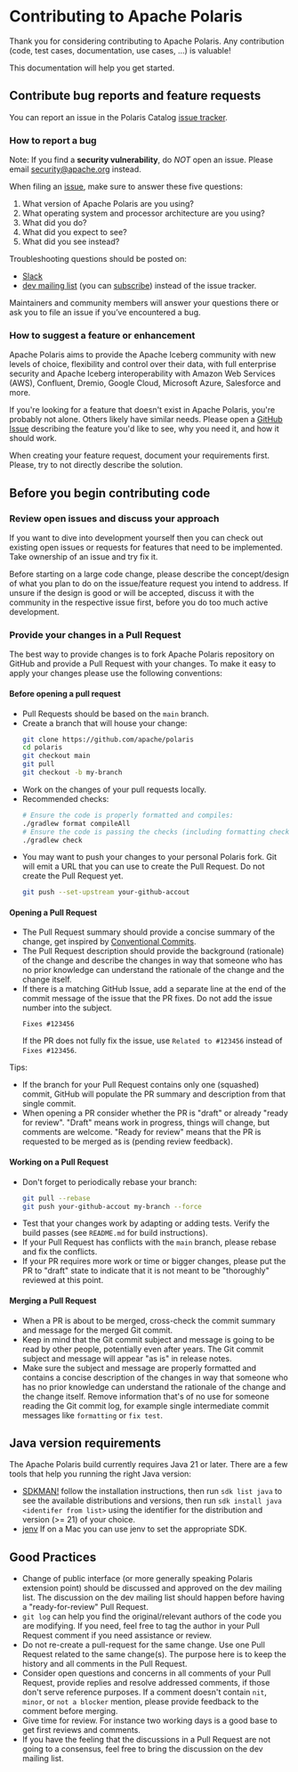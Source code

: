 <!--
  Licensed to the Apache Software Foundation (ASF) under one
  or more contributor license agreements.  See the NOTICE file
  distributed with this work for additional information
  regarding copyright ownership.  The ASF licenses this file
  to you under the Apache License, Version 2.0 (the
  "License"); you may not use this file except in compliance
  with the License.  You may obtain a copy of the License at

   http://www.apache.org/licenses/LICENSE-2.0

  Unless required by applicable law or agreed to in writing,
  software distributed under the License is distributed on an
  "AS IS" BASIS, WITHOUT WARRANTIES OR CONDITIONS OF ANY
  KIND, either express or implied.  See the License for the
  specific language governing permissions and limitations
  under the License.
-->

# Contributing to Apache Polaris

Thank you for considering contributing to Apache Polaris. Any contribution (code, test cases, documentation, use cases, ...) is valuable!

This documentation will help you get started. 

## Contribute bug reports and feature requests 

You can report an issue in the Polaris Catalog [issue tracker](https://github.com/apache/polaris/issues). 

### How to report a bug

Note: If you find a  **security vulnerability**, do _NOT_  open an issue. Please email security@apache.org instead.

When filing an [issue](https://github.com/apache/polaris/issues), make sure to answer these five questions:
1. What version of Apache Polaris are you using?
2. What operating system and processor architecture are you using?
3. What did you do?
4. What did you expect to see?
5. What did you see instead?

Troubleshooting questions should be posted on: 
* [Slack](https://join.slack.com/t/apache-polaris/shared_invite/zt-2y3l3r0fr-VtoW42ltir~nSzCYOrQgfw)
* [dev mailing list](mailto:dev@polaris.apache.org) (you can [subscribe](mailto:dev-subscribe@polaris.apache.org)) instead of the issue tracker. 

Maintainers and community members will answer your questions there or ask you to file an issue if you’ve encountered a bug.

### How to suggest a feature or enhancement

Apache Polaris aims to provide the Apache Iceberg community with new levels of choice, flexibility and control over their data, with full enterprise security and Apache Iceberg interoperability with Amazon Web Services (AWS), Confluent, Dremio, Google Cloud, Microsoft Azure, Salesforce and more.

If you're looking for a feature that doesn't exist in Apache Polaris, you're probably not alone. Others likely have similar needs. Please open a [GitHub Issue](https://github.com/apache/polaris/issues) describing the feature you'd like to see, why you need it, and how it should work.

When creating your feature request, document your requirements first. Please, try to not directly describe the solution.

## Before you begin contributing code 

### Review open issues and discuss your approach

If you want to dive into development yourself then you can check out existing open issues or requests for features that need to be implemented. Take ownership of an issue and try fix it. 

Before starting on a large code change, please describe the concept/design of what you plan to do on the issue/feature request you intend to address. If unsure if the design is good or will be accepted, discuss it with the community in the respective issue first, before you do too much active development. 

### Provide your changes in a Pull Request

The best way to provide changes is to fork Apache Polaris repository on GitHub and provide a Pull Request with your changes. To make it easy to apply your changes please use the following conventions:

#### Before opening a pull request

* Pull Requests should be based on the `main` branch.
* Create a branch that will house your change:
  ```bash
  git clone https://github.com/apache/polaris
  cd polaris
  git checkout main
  git pull
  git checkout -b my-branch
  ```
* Work on the changes of your pull requests locally.
* Recommended checks:
  ```bash
  # Ensure the code is properly formatted and compiles:
  ./gradlew format compileAll
  # Ensure the code is passing the checks (including formatting checks & tests):
  ./gradlew check
  ```
* You may want to push your changes to your personal Polaris fork. Git will emit a URL that you can use to create the Pull Request. Do not create the Pull Request yet.
  ```bash
  git push --set-upstream your-github-accout
  ```

#### Opening a Pull Request

* The Pull Request summary should provide a concise summary of the change, get inspired by [Conventional Commits](https://www.conventionalcommits.org/en/v1.0.0/).
* The Pull Request description should provide the background (rationale) of the change and describe the changes in way that someone who has no prior knowledge can understand the rationale of the change and the change itself.
* If there is a matching GitHub Issue, add a separate line at the end of the commit message of the issue that the PR fixes. Do not add the issue number into the subject.
  ```
  Fixes #123456
  ```
  If the PR does not fully fix the issue, use `Related to #123456` instead of `Fixes #123456`.

Tips:
* If the branch for your Pull Request contains only one (squashed) commit, GitHub will populate the PR summary and description from that single commit.
* When opening a PR consider whether the PR is "draft" or already "ready for review". "Draft" means work in progress, things will change, but comments are welcome. "Ready for review" means that the PR is requested to be merged as is (pending review feedback).

#### Working on a Pull Request

* Don't forget to periodically rebase your branch:
  ```bash
  git pull --rebase
  git push your-github-accout my-branch --force
  ```
* Test that your changes work by adapting or adding tests. Verify the build passes (see `README.md` for build instructions).
* If your Pull Request has conflicts with the `main` branch, please rebase and fix the conflicts.
* If your PR requires more work or time or bigger changes, please put the PR to "draft" state to indicate that it is not meant to be "thoroughly" reviewed at this point.

#### Merging a Pull Request

* When a PR is about to be merged, cross-check the commit summary and message for the merged Git commit.
* Keep in mind that the Git commit subject and message is going to be read by other people, potentially even after years. The Git commit subject and message will appear "as is" in release notes.
* Make sure the subject and message are properly formatted and contains a concise description of the changes in way that someone who has no prior knowledge can understand the rationale of the change and the change itself. Remove information that's of no use for someone reading the Git commit log, for example single intermediate commit messages like `formatting` or `fix test`.

## Java version requirements

The Apache Polaris build currently requires Java 21 or later. There are a few tools that help you running the right Java version:

* [SDKMAN!](https://sdkman.io/) follow the installation instructions, then run `sdk list java` to see the available distributions and versions, then run `sdk install java <identifer from list>` using the identifier for the distribution and version (>= 21) of your choice.
* [jenv](https://www.jenv.be/) If on a Mac you can use jenv to set the appropriate SDK.

## Good Practices

* Change of public interface (or more generally speaking Polaris extension point) should be discussed and approved on the dev mailing list.
  The discussion on the dev mailing list should happen before having a "ready-for-review" Pull Request.
* `git log` can help you find the original/relevant authors of the code you are modifying. If you need, feel free to tag the author in your Pull Request comment if you need assistance or review.
* Do not re-create a pull-request for the same change. Use one Pull Request related to the same change(s). The purpose here is to keep the history and all comments in the Pull Request.
* Consider open questions and concerns in all comments of your Pull Request, provide replies and resolve addressed comments, if those don't serve reference purposes. If a comment doesn't contain `nit`, `minor`, or `not a blocker` mention, please provide feedback to the comment before merging.
* Give time for review. For instance two working days is a good base to get first reviews and comments.
* If you have the feeling that the discussions in a Pull Request are not going to a consensus, feel free to bring the discussion on the dev mailing list.

